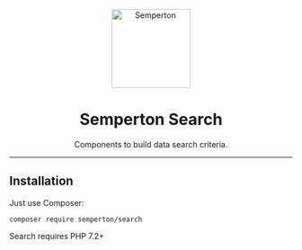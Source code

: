 <div align="center">
<a href="https://github.com/semperton">
<img width="140" src="https://raw.githubusercontent.com/semperton/misc/main/readme-logo.svg" alt="Semperton">
</a>
<h1>Semperton Search</h1>
<p>Components to build data search criteria.</p>
</div>

---

## Installation

Just use Composer:

```
composer require semperton/search
```
Search requires PHP 7.2+